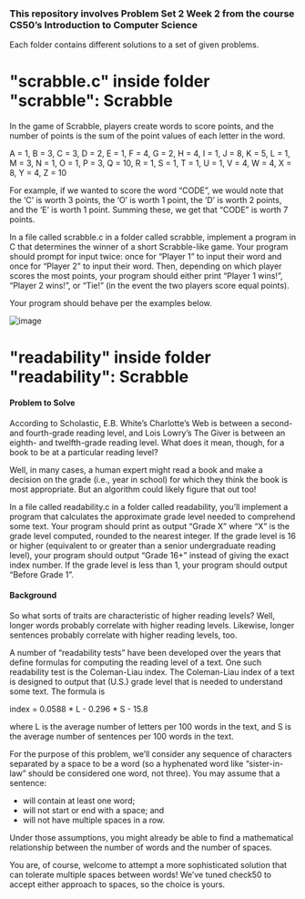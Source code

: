 <h3>This repository involves Problem Set 2 Week 2 from the course CS50’s Introduction to Computer Science</h3>

Each folder contains different solutions to a set of given problems.

<h1>"scrabble.c" inside folder "scrabble": Scrabble</h1>

In the game of Scrabble, players create words to score points, and the number of points is the sum of the point values of each letter in the word.

A = 1,
B = 3,
C = 3,
D = 2,
E = 1,
F = 4,
G = 2,
H = 4,
I = 1,
J = 8,
K = 5,
L = 1,
M = 3,
N = 1,
O = 1,
P = 3,
Q = 10,
R = 1,
S = 1,
T = 1,
U = 1,
V = 4,
W = 4,
X = 8,
Y = 4,
Z = 10

For example, if we wanted to score the word “CODE”, we would note that the ‘C’ is worth 3 points, the ‘O’ is worth 1 point, the ‘D’ is worth 2 points, and the ‘E’ is worth 1 point. Summing these, we get that “CODE” is worth 7 points.

In a file called scrabble.c in a folder called scrabble, implement a program in C that determines the winner of a short Scrabble-like game. Your program should prompt for input twice: once for “Player 1” to input their word and once for “Player 2” to input their word. Then, depending on which player scores the most points, your program should either print “Player 1 wins!”, “Player 2 wins!”, or “Tie!” (in the event the two players score equal points).

Your program should behave per the examples below.

![image](https://github.com/user-attachments/assets/5b119f4a-f2b2-4ee5-855a-5e3a2c4466c5)

<h1>"readability" inside folder "readability": Scrabble</h1>

<h4><strong>Problem to Solve</strong></h4>

According to Scholastic, E.B. White’s Charlotte’s Web is between a second- and fourth-grade reading level, and Lois Lowry’s The Giver is between an eighth- and twelfth-grade reading level. What does it mean, though, for a book to be at a particular reading level?

Well, in many cases, a human expert might read a book and make a decision on the grade (i.e., year in school) for which they think the book is most appropriate. But an algorithm could likely figure that out too!

In a file called readability.c in a folder called readability, you’ll implement a program that calculates the approximate grade level needed to comprehend some text. Your program should print as output “Grade X” where “X” is the grade level computed, rounded to the nearest integer. If the grade level is 16 or higher (equivalent to or greater than a senior undergraduate reading level), your program should output “Grade 16+” instead of giving the exact index number. If the grade level is less than 1, your program should output “Before Grade 1”.

<h4><strong>Background</strong></h4>

So what sorts of traits are characteristic of higher reading levels? Well, longer words probably correlate with higher reading levels. Likewise, longer sentences probably correlate with higher reading levels, too.

A number of “readability tests” have been developed over the years that define formulas for computing the reading level of a text. One such readability test is the Coleman-Liau index. The Coleman-Liau index of a text is designed to output that (U.S.) grade level that is needed to understand some text. The formula is

index = 0.0588 * L - 0.296 * S - 15.8

where L is the average number of letters per 100 words in the text, and S is the average number of sentences per 100 words in the text.

For the purpose of this problem, we’ll consider any sequence of characters separated by a space to be a word (so a hyphenated word like “sister-in-law” should be considered one word, not three). You may assume that a sentence:

<ul>
  <li>will contain at least one word;</li>
<li>will not start or end with a space; and</li>
<li>will not have multiple spaces in a row.</li>
</ul>

Under those assumptions, you might already be able to find a mathematical relationship between the number of words and the number of spaces.

You are, of course, welcome to attempt a more sophisticated solution that can tolerate multiple spaces between words! We’ve tuned check50 to accept either approach to spaces, so the choice is yours.
